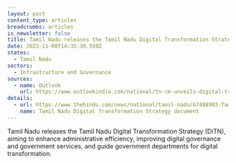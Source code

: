 ```yaml
---
layout: post
content_type: articles
breadcrumbs: articles
is_newsletter: false
title: Tamil Nadu releases the Tamil Nadu Digital Transformation Strategy (DiTN)
date: 2023-11-08T14:35:39.550Z
states:
  - Tamil Nadu
sectors:
  - Infrastructure and Governance
sources:
  - name: Outlook
    url: https://www.outlookindia.com/national/tn-cm-unveils-digital-transformation-strategy-document-news-328290
details:
  - url: https://www.thehindu.com/news/national/tamil-nadu/67488903-Tamil-Nadu-Digital-Transformation-Strategy-Nov-1-2023.pdf
    name: Tamil Nadu Digital Transformation Strategy document
---
```

Tamil Nadu releases the Tamil Nadu Digital Transformation Strategy (DiTN), aiming to enhance administrative efficiency, improving digital governance and government services, and guide government departments for digital transformation.
